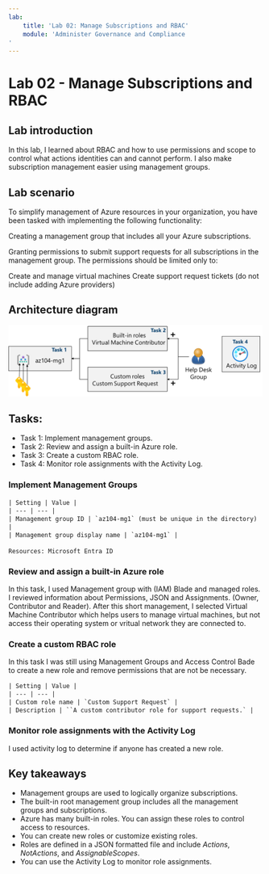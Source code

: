 ```yaml
---
lab:
    title: 'Lab 02: Manage Subscriptions and RBAC'
    module: 'Administer Governance and Compliance
'
---
```


# Lab 02 - Manage Subscriptions and RBAC

## Lab introduction

In this lab, I learned about RBAC and how to use permissions and scope to control what actions identities can and cannot perform.
I also make subscription management easier using management groups.

## Lab scenario

To simplify management of Azure resources in your organization, you have been tasked with implementing the following functionality:

Creating a management group that includes all your Azure subscriptions.

Granting permissions to submit support requests for all subscriptions in the management group. The permissions should be limited only to:

Create and manage virtual machines
Create support request tickets (do not include adding Azure providers)

## Architecture diagram
![Diagram of the lab 02 architecture.](../AdminLabs/Media/az104-lab02a-architecture.png)

## Tasks:

+ Task 1: Implement management groups.
+ Task 2: Review and assign a built-in Azure role.
+ Task 3: Create a custom RBAC role.
+ Task 4: Monitor role assignments with the Activity Log.
   
### Implement Management Groups

    | Setting | Value |
    | --- | --- |
    | Management group ID | `az104-mg1` (must be unique in the directory) |
    | Management group display name | `az104-mg1` |

    Resources: Microsoft Entra ID

### Review and assign a built-in Azure role

In this task, I used Management group with (IAM) Blade and managed roles. I reviewed information
about Permissions, JSON and Assignments. (Owner, Contributor and Reader).
After this short management, I selected Virtual Machine Contributor which helps users to manage virtual machines,
but not access their operating system or vritual network they are connected to.

### Create a custom RBAC role

In this task I was still using Management Groups and Access Control Bade to create a new role and
remove permissions that are not be necessary.

    | Setting | Value |
    | --- | --- |
    | Custom role name | `Custom Support Request` |
    | Description | ``A custom contributor role for support requests.` |

### Monitor role assignments with the Activity Log

I used activity log to determine if anyone has created a new role.

## Key takeaways

+ Management groups are used to logically organize subscriptions.
+ The built-in root management group includes all the management groups and subscriptions.
+ Azure has many built-in roles. You can assign these roles to control access to resources.
+ You can create new roles or customize existing roles.
+ Roles are defined in a JSON formatted file and include *Actions*, *NotActions*, and *AssignableScopes*.
+ You can use the Activity Log to monitor role assignments.
